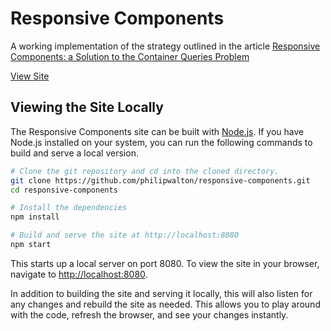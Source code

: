 # Responsive Components

A working implementation of the strategy outlined in the article [Responsive Components: a Solution to the Container Queries Problem](https://philipwalton.com/articles/responsive-components-a-solution-to-the-container-queries-problem/)

[View Site](https://philipwalton.github.io/responsive-components/)

## Viewing the Site Locally

The Responsive Components site can be built with [Node.js](http://nodejs.org/). If you have Node.js installed on your system, you can run the following commands to build and serve a local version.

```sh
# Clone the git repository and cd into the cloned directory.
git clone https://github.com/philipwalton/responsive-components.git
cd responsive-components

# Install the dependencies
npm install

# Build and serve the site at http://localhost:8080
npm start
```

This starts up a local server on port 8080. To view the site in your browser, navigate to [http://localhost:8080](http://localhost:8080).

In addition to building the site and serving it locally, this will also listen for any changes and rebuild the site as needed. This allows you to play around with the code, refresh the browser, and see your changes instantly.
